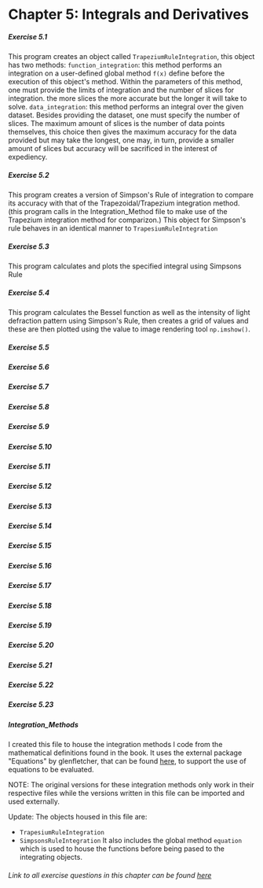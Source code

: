 # Chapter 5: Integrals and Derivatives

##### Exercise 5.1
This program creates an object called `TrapeziumRuleIntegration`, this object has two methods:
`function_integration`: this method performs an integration on a user-defined global method `f(x)` define before the execution of this object's method.
Within the parameters of this method, one must provide the limits of integration and the number of slices for integration. the more slices the more accurate but the longer it will take to solve. 
`data_integration`: this method performs an integral over the given dataset. Besides providing the dataset, one must specify the number of slices. The maximum amount of slices is the number of data points themselves, this choice then gives the maximum accuracy for the data provided but may take the longest, one may, in turn, provide a smaller amount of slices but accuracy will be sacrificed in the interest of expediency.
##### Exercise 5.2
This program creates a version of Simpson's Rule of integration to compare its accuracy with that of the Trapezoidal/Trapezium integration method. (this program calls in the Integration_Method file to make use of the Trapezium integration method for comparizon.) This object for Simpson's rule behaves in an identical manner to `TrapesiumRuleIntegration`
##### Exercise 5.3
This program calculates and plots the specified integral using Simpsons Rule
##### Exercise 5.4
This program calculates the Bessel function as well as the intensity of light defraction pattern using Simpson's Rule, then creates a grid of values and these are then plotted using the value to image rendering tool `np.imshow()`.
##### Exercise 5.5
##### Exercise 5.6
##### Exercise 5.7
##### Exercise 5.8
##### Exercise 5.9
##### Exercise 5.10
##### Exercise 5.11
##### Exercise 5.12
##### Exercise 5.13
##### Exercise 5.14
##### Exercise 5.15
##### Exercise 5.16
##### Exercise 5.17
##### Exercise 5.18
##### Exercise 5.19
##### Exercise 5.20
##### Exercise 5.21
##### Exercise 5.22
##### Exercise 5.23



##### Integration_Methods
I created this file to house the integration methods I code from the mathematical definitions found in the book.
It uses the external package "Equations" by glenfletcher, that can be found [here](https://pypi.org/project/Equation/#description), to support the use of equations to be evaluated. 

NOTE: The original versions for these integration methods only work in their respective files while the versions written in this file can be imported and used externally.

Update: The objects housed in this file are:
- `TrapesiumRuleIntegration`
- `SimpsonsRuleIntegration`
It also includes the global method `equation` which is used to house the functions before being pased to the integrating objects.


###### Link to all exercise questions in this chapter can be found [here](http://www-personal.umich.edu/~mejn/cp/exercises.html)